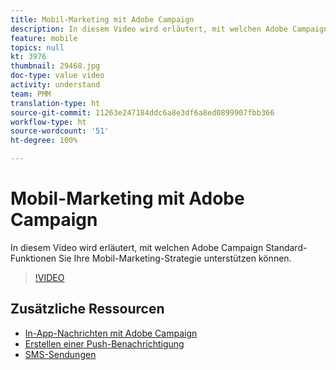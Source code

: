 ```yaml
---
title: Mobil-Marketing mit Adobe Campaign
description: In diesem Video wird erläutert, mit welchen Adobe Campaign Standard-Funktionen Sie Ihre Mobil-Marketing-Strategie unterstützen können.
feature: mobile
topics: null
kt: 3976
thumbnail: 29468.jpg
doc-type: value video
activity: understand
team: PMM
translation-type: ht
source-git-commit: 11263e247184ddc6a8e3df6a8ed0899907fbb366
workflow-type: ht
source-wordcount: '51'
ht-degree: 100%

---
```



# Mobil-Marketing mit Adobe Campaign

In diesem Video wird erläutert, mit welchen Adobe Campaign Standard-Funktionen Sie Ihre Mobil-Marketing-Strategie unterstützen können.

>[!VIDEO](https://video.tv.adobe.com/v/29468?quality=12&captions=ger)

## Zusätzliche Ressourcen

* [In-App-Nachrichten mit Adobe Campaign](/help/communication-channels/mobile/in-app/in-app-message-overview.md)
* [Erstellen einer Push-Benachrichtigung](/help/communication-channels/mobile/push-notifications/creating-a-push-notification.md)
* [SMS-Sendungen](/help/communication-channels/mobile/sms/sms-delivery.md)
